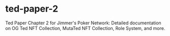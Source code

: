 # ted-paper-2
Ted Paper Chapter 2 for Jimmer's Poker Network: Detailed documentation on OG Ted NFT Collection, MutaTed NFT Collection, Role System, and more.
